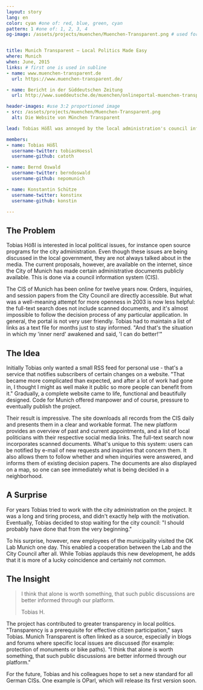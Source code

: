 ```yaml
---
layout: story
lang: en
color: cyan #one of: red, blue, green, cyan
pattern: 1 #one of: 1, 2, 3, 4
og-image: /assets/projects/muenchen/Muenchen-Transparent.png # used for facebook & twitter card


title: Munich Transparent – Local Politics Made Easy
where: Munich
when: June, 2015
links: # first one is used in subline
- name: www.muenchen-transparent.de
  url: https://www.muenchen-transparent.de/

- name: Bericht in der Süddeutschen Zeitung
  url: http://www.sueddeutsche.de/muenchen/onlineportal-muenchen-transparent-das-glaeserne-rathaus-1.2328588

header-images: #use 3:2 proportioned image
- src: /assets/projects/muenchen/Muenchen-Transparent.png
  alt: Die Website von München Transparent

lead: Tobias Hößl was annoyed by the local administration's council information system. He decided to make his own website that provided crucial features. This project has now become a platform for transparency in Munich. The users are thrilled.

members:
- name: Tobias Hößl
  username-twitter: tobiasHoessl
  username-github: catoth

- name: Bernd Oswald
  username-twitter: berndoswald
  username-github: nepomunich

- name: Konstantin Schütze
  username-twitter: konstinx
  username-github: konstin

---
```

## The Problem

Tobias Hößl is interested in local political issues, for instance open source programs for the city administration. Even though these issues are being discussed in the local government, they are not always talked about in the media. The current proposals, however, are available on the internet, since the City of Munich has made certain administrative documents publicly available. This is done via a council information system (CIS).

The CIS of Munich has been online for twelve years now. Orders, inquiries, and session papers from the City Council are directly accessible. But what was a well-meaning attempt for more openness in 2003 is now less helpful: the full-text search does not include scanned documents, and it's almost impossible to follow the decision process of any particular application. In general, the portal is not very user friendly. Tobias had to maintain a list of links as a text file for months just to stay informed. "And that's the situation in which my 'inner nerd' awakened and said, 'I can do better!'"

## The Idea

Initially Tobias only wanted a small RSS feed for personal use - that's a service that notifies subscribers of certain changes on a website. "That became more complicated than expected, and after a lot of work had gone in, I thought I might as well make it public so more people can benefit from it." Gradually, a complete website came to life, functional and beautifully designed. Code for Munich offered manpower and of course, pressure to eventually publish the project.

Their result is impressive. The site downloads all records from the CIS daily and presents them in a clear and workable format. The new platform provides an overview of past and current appointments, and a list of local politicians with their respective social media links. The full-text search now incorporates scanned documents. What's unique to this system: users can be notified by e-mail of new requests and inquiries that concern them. It also allows them to follow whether and when inquiries were answered, and informs them of existing decision papers. The documents are also displayed on a map, so one can see immediately what is being decided in a neighborhood.

## A Surprise

For years Tobias tried to work with the city administration on the project. It was a long and tiring process, and didn't exactly help with the motivation. Eventually, Tobias decided to stop waiting for the city council: "I should probably have done that from the very beginning."

To his surprise, however, new employees of the municipality visited the OK Lab Munich one day. This enabled a cooperation between the Lab and the City Council after all. While Tobias applauds this new development, he adds that it is more of a lucky coincidence and certainly not common.

## The Insight

<blockquote>
  <p>I think that alone is worth something, that such public discussions are better informed through our platform.</p>
  <footer>Tobias H.</footer>
</blockquote>

The project has contributed to greater transparency in local politics. "Transparency is a prerequisite for effective citizen participation," says Tobias. Munich Transparent is often linked as a source, especially in blogs and forums where specific local issues are discussed (for example: protection of monuments or bike paths). "I think that alone is worth something, that such public discussions are better informed through our platform."

For the future, Tobias and his colleagues hope to set a new standard for all German CISs. One example is OParl, which will release its first version soon.

